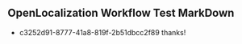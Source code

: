 ## OpenLocalization Workflow Test MarkDown
* c3252d91-8777-41a8-819f-2b51dbcc2f89 thanks!

<!--HONumber=Jul16_HO2-->


